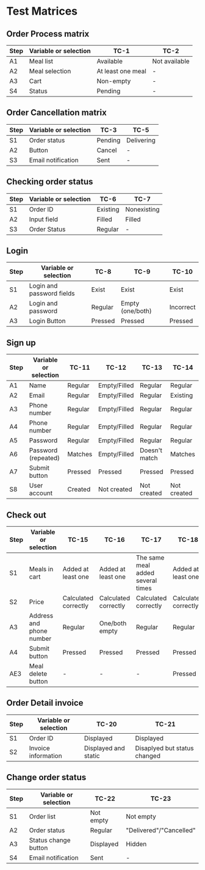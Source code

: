 # Test Matrices

## Order Process matrix
<table>
    <thead>
        <tr>
            <th>Step</th>
            <th>Variable or selection</th>
            <th>TC-1</th>
            <th>TC-2</th>
        </tr>
    </thead>
    <tbody>
        <tr>
            <td>A1</td>
            <td>Meal list</td>
            <td>Available</td>
            <td>Not available</td>
        </tr>
        <tr>
            <td>A2</td>
            <td>Meal selection</td>
            <td>At least one meal</td>
            <td>-</td>
        </tr>
        <tr>
            <td>A3</td>
            <td>Cart</td>
            <td>Non-empty</td>
            <td>-</td>
        </tr>
        <tr>
            <td>S4</td>
            <td>Status</td>
            <td>Pending</td>
            <td>-</td>
        </tr>
    </tbody>
</table>

## Order Cancellation matrix 
<table>
    <thead>
        <tr>
            <th>Step</th>
            <th>Variable or selection</th>
            <th>TC-3</th>
            <th>TC-5</th>
        </tr>
    </thead>
    <tbody>
        <tr>
            <td>S1</td>
            <td>Order status</td>
            <td>Pending</td>
            <td>Delivering</td>
        </tr>
        <tr>
            <td>A2</td>
            <td>Button</td>
            <td>Cancel</td>
            <td>-</td>
        </tr>
        <tr>
            <td>S3</td>
            <td>Email notification</td>
            <td>Sent</td>
            <td>-</td>
        </tr>
    </tbody>
</table>

## Checking order status
<table>
    <thead>
        <tr>
            <th>Step</th>
            <th>Variable or selection</th>
            <th>TC-6</th>
            <th>TC-7</th>
        </tr>
    </thead>
    <tbody>
        <tr>
            <td>S1</td>
            <td>Order ID</td>
            <td>Existing</td>
            <td>Nonexisting</td>
        </tr>
        <tr>
            <td>A2</td>
            <td>Input field</td>
            <td>Filled</td>
            <td>Filled</td>
        </tr>
        <tr>
            <td>S3</td>
            <td>Order Status</td>
            <td>Regular</td>
            <td>-</td>
        </tr>
    </tbody>
</table>

## Login
<table>
    <thead>
        <tr>
            <th>Step</th>
            <th>Variable or selection</th>
            <th>TC-8</th>
            <th>TC-9</th>
            <th>TC-10</th>
        </tr>
    </thead>
    <tbody>
        <tr>
            <td>S1</td>
            <td>Login and password fields</td>
            <td>Exist</td>
            <td>Exist</td>
            <td>Exist</td>
        </tr>
        <tr>
            <td>A2</td>
            <td>Login and password</td>
            <td>Regular</td>
            <td>Empty (one/both)</td>
            <td>Incorrect</td>
        </tr>
        <tr>
            <td>A3</td>
            <td>Login Button</td>
            <td>Pressed</td>
            <td>Pressed</td>
            <td>Pressed</td>
        </tr>
    </tbody>
</table>

## Sign up
<table>
    <thead>
        <tr>
            <th>Step</th>
            <th>Variable or selection</th>
            <th>TC-11</th>
            <th>TC-12</th>
            <th>TC-13</th>
            <th>TC-14</th>
        </tr>
    </thead>
    <tbody>
        <tr>
            <td>A1</td>
            <td>Name</td>
            <td>Regular</td>
            <td>Empty/Filled</td>
            <td>Regular</td>
            <td>Regular</td>
        </tr>
        <tr>
            <td>A2</td>
            <td>Email</td>
            <td>Regular</td>
            <td>Empty/Filled</td>
            <td>Regular</td>
            <td>Existing</td>
        </tr>
        <tr>
            <td>A3</td>
            <td>Phone number</td>
            <td>Regular</td>
            <td>Empty/Filled</td>
            <td>Regular</td>
            <td>Regular</td>
        </tr>
        <tr>
            <td>A4</td>
            <td>Phone number</td>
            <td>Regular</td>
            <td>Empty/Filled</td>
            <td>Regular</td>
            <td>Regular</td>
        </tr>
        <tr>
            <td>A5</td>
            <td>Password</td>
            <td>Regular</td>
            <td>Empty/Filled</td>
            <td>Regular</td>
            <td>Regular</td>
        </tr>
		<tr>
            <td>A6</td>
            <td>Password (repeated)</td>
            <td>Matches</td>
            <td>Empty/Filled</td>
            <td>Doesn't match</td>
            <td>Matches</td>
        </tr>
        <tr>
            <td>A7</td>
            <td>Submit button</td>
            <td>Pressed</td>
            <td>Pressed</td>
            <td>Pressed</td>
            <td>Pressed</td>
        </tr>
        <tr>
            <td>S8</td>
            <td>User account</td>
            <td>Created</td>
            <td>Not created</td>
            <td>Not created</td>
            <td>Not created</td>
        </tr>
    </tbody>
</table>

## Check out
<table>
    <thead>
        <tr>
            <th>Step</th>
            <th>Variable or selection</th>
            <th>TC-15</th>
            <th>TC-16</th>
            <th>TC-17</th>
            <th>TC-18</th>
            <th>TC-19</th>
        </tr>
    </thead>
    <tbody>
        <tr>
            <td>S1</td>
            <td>Meals in cart</td>
            <td>Added at least one</td>
            <td>Added at least one</td>
            <td>The same meal added several times</td>
            <td>Added at least one</td>
            <td>Empty</td>
        </tr>
        <tr>
        	<td>S2</td>
        	<td>Price</td>
        	<td>Calculated correctly</td>
        	<td>Calculated correctly</td>
        	<td>Calculated correctly</td>
        	<td>Calculated correctly</td>
        	<td>-</td>
        </tr>
        <tr>
        	<td>A3</td>
        	<td>Address and phone number</td>
        	<td>Regular</td>
        	<td>One/both empty</td>
        	<td>Regular</td>
        	<td>Regular</td>
        	<td>-</td>
        </tr>
        <tr>
        	<td>A4</td>
        	<td>Submit button</td>
        	<td>Pressed</td>
        	<td>Pressed</td>
        	<td>Pressed</td>
        	<td>Pressed</td>
        	<td>-</td>
        </tr>
        <tr>
        	<td>AE3</td>
        	<td>Meal delete button</td>
        	<td>-</td>
        	<td>-</td>
        	<td>-</td>
        	<td>Pressed</td>
        	<td>-</td>
        </tr>
    </tbody>
</table>

## Order Detail invoice
<table>
    <thead>
        <tr>
            <th>Step</th>
            <th>Variable or selection</th>
            <th>TC-20</th>
            <th>TC-21</th>
        </tr>
    </thead>
    <tbody>
        <tr>
            <td>S1</td>
            <td>Order ID</td>
            <td>Displayed</td>
            <td>Displayed</td>
        </tr>
        <tr>
        	<td>S2</td>
        	<td>Invoice information</td>
        	<td>Displayed and static</td>
        	<td>Disaplyed but status changed</td>
        </tr>
    </tbody>
</table>

## Change order status
<table>
    <thead>
        <tr>
            <th>Step</th>
            <th>Variable or selection</th>
            <th>TC-22</th>
            <th>TC-23</th>
        </tr>
    </thead>
    <tbody>
        <tr>
            <td>S1</td>
            <td>Order list</td>
            <td>Not empty</td>
            <td>Not empty</td>
        </tr>
        <tr>
        	<td>A2</td>
        	<td>Order status</td>
        	<td>Regular</td>
        	<td>"Delivered"/"Cancelled"</td>
        </tr>
        <tr>
        	<td>A3</td>
        	<td>Status change button</td>
        	<td>Displayed</td>
        	<td>Hidden</td>
        </tr>
        <tr>
        	<td>S4</td>
        	<td>Email notification</td>
        	<td>Sent</td>
        	<td>-</td>
        </tr>
    </tbody>
</table>

